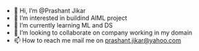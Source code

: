 - 👋 Hi, I’m @Prashant Jikar
- 👀 I’m interested in buildind AIML project
- 🌱 I’m currently learning ML and DS
- 💞️ I’m looking to collaborate on company working in my domain 
- 📫 How to reach me mail me on prashant.jikar@yahoo.com

<!---
Prashant Jikar is a ✨ special ✨ repository because its `README.md` (this file) appears on your GitHub profile.
You can click the Preview link to take a look at your changes.
--->
